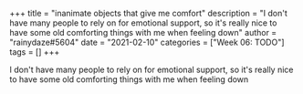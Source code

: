 +++
title = "inanimate objects that give me comfort"
description = "I don't have many people to rely on for emotional support, so it's really nice to have some old comforting things with me when feeling down"
author = "rainydaze#5604"
date = "2021-02-10"
categories = ["Week 06: TODO"]
tags = []
+++

I don't have many people to rely on for emotional support, so it's really nice to have some old comforting things with me when feeling down
